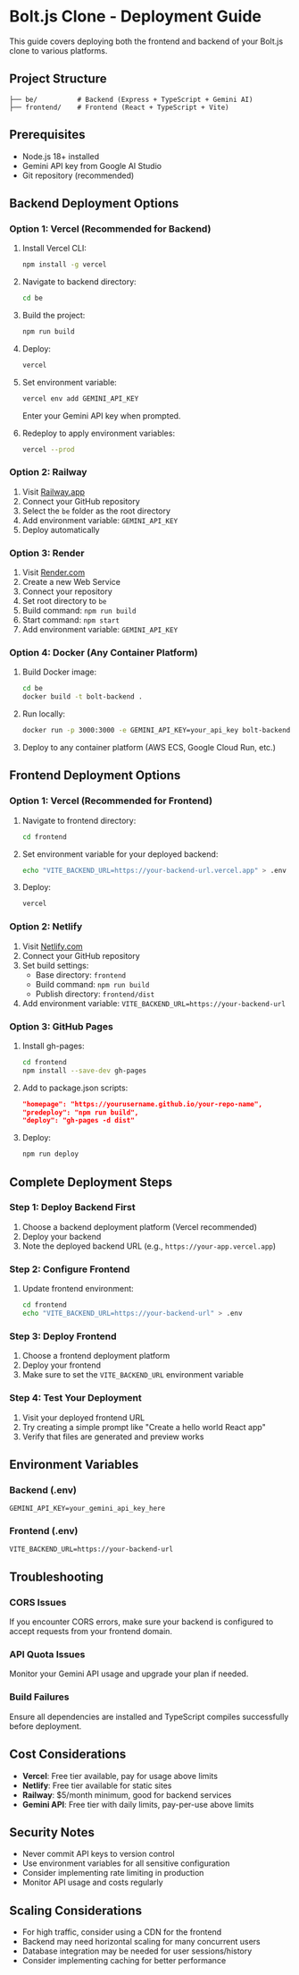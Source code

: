 # Bolt.js Clone - Deployment Guide

This guide covers deploying both the frontend and backend of your Bolt.js clone to various platforms.

## Project Structure
```
├── be/          # Backend (Express + TypeScript + Gemini AI)
├── frontend/    # Frontend (React + TypeScript + Vite)
```

## Prerequisites
- Node.js 18+ installed
- Gemini API key from Google AI Studio
- Git repository (recommended)

## Backend Deployment Options

### Option 1: Vercel (Recommended for Backend)

1. Install Vercel CLI:
   ```bash
   npm install -g vercel
   ```

2. Navigate to backend directory:
   ```bash
   cd be
   ```

3. Build the project:
   ```bash
   npm run build
   ```

4. Deploy:
   ```bash
   vercel
   ```

5. Set environment variable:
   ```bash
   vercel env add GEMINI_API_KEY
   ```
   Enter your Gemini API key when prompted.

6. Redeploy to apply environment variables:
   ```bash
   vercel --prod
   ```

### Option 2: Railway

1. Visit [Railway.app](https://railway.app)
2. Connect your GitHub repository
3. Select the `be` folder as the root directory
4. Add environment variable: `GEMINI_API_KEY`
5. Deploy automatically

### Option 3: Render

1. Visit [Render.com](https://render.com)
2. Create a new Web Service
3. Connect your repository
4. Set root directory to `be`
5. Build command: `npm run build`
6. Start command: `npm start`
7. Add environment variable: `GEMINI_API_KEY`

### Option 4: Docker (Any Container Platform)

1. Build Docker image:
   ```bash
   cd be
   docker build -t bolt-backend .
   ```

2. Run locally:
   ```bash
   docker run -p 3000:3000 -e GEMINI_API_KEY=your_api_key bolt-backend
   ```

3. Deploy to any container platform (AWS ECS, Google Cloud Run, etc.)

## Frontend Deployment Options

### Option 1: Vercel (Recommended for Frontend)

1. Navigate to frontend directory:
   ```bash
   cd frontend
   ```

2. Set environment variable for your deployed backend:
   ```bash
   echo "VITE_BACKEND_URL=https://your-backend-url.vercel.app" > .env
   ```

3. Deploy:
   ```bash
   vercel
   ```

### Option 2: Netlify

1. Visit [Netlify.com](https://netlify.com)
2. Connect your GitHub repository
3. Set build settings:
   - Base directory: `frontend`
   - Build command: `npm run build`
   - Publish directory: `frontend/dist`
4. Add environment variable: `VITE_BACKEND_URL=https://your-backend-url`

### Option 3: GitHub Pages

1. Install gh-pages:
   ```bash
   cd frontend
   npm install --save-dev gh-pages
   ```

2. Add to package.json scripts:
   ```json
   "homepage": "https://yourusername.github.io/your-repo-name",
   "predeploy": "npm run build",
   "deploy": "gh-pages -d dist"
   ```

3. Deploy:
   ```bash
   npm run deploy
   ```

## Complete Deployment Steps

### Step 1: Deploy Backend First

1. Choose a backend deployment platform (Vercel recommended)
2. Deploy your backend
3. Note the deployed backend URL (e.g., `https://your-app.vercel.app`)

### Step 2: Configure Frontend

1. Update frontend environment:
   ```bash
   cd frontend
   echo "VITE_BACKEND_URL=https://your-backend-url" > .env
   ```

### Step 3: Deploy Frontend

1. Choose a frontend deployment platform
2. Deploy your frontend
3. Make sure to set the `VITE_BACKEND_URL` environment variable

### Step 4: Test Your Deployment

1. Visit your deployed frontend URL
2. Try creating a simple prompt like "Create a hello world React app"
3. Verify that files are generated and preview works

## Environment Variables

### Backend (.env)
```
GEMINI_API_KEY=your_gemini_api_key_here
```

### Frontend (.env)
```
VITE_BACKEND_URL=https://your-backend-url
```

## Troubleshooting

### CORS Issues
If you encounter CORS errors, make sure your backend is configured to accept requests from your frontend domain.

### API Quota Issues
Monitor your Gemini API usage and upgrade your plan if needed.

### Build Failures
Ensure all dependencies are installed and TypeScript compiles successfully before deployment.

## Cost Considerations

- **Vercel**: Free tier available, pay for usage above limits
- **Netlify**: Free tier available for static sites
- **Railway**: $5/month minimum, good for backend services
- **Gemini API**: Free tier with daily limits, pay-per-use above limits

## Security Notes

- Never commit API keys to version control
- Use environment variables for all sensitive configuration
- Consider implementing rate limiting in production
- Monitor API usage and costs regularly

## Scaling Considerations

- For high traffic, consider using a CDN for the frontend
- Backend may need horizontal scaling for many concurrent users
- Database integration may be needed for user sessions/history
- Consider implementing caching for better performance
